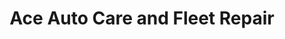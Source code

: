 ---
title: "Ace Auto Care and Fleet Repair"
url: /fresno/ace-auto-care-and-fleet-repair/
shop: car repair
---